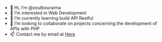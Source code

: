 - 👋 Hi, I’m @zoulbouraima
- 👀 I’m interested in Web Development
- 🌱 I’m currently learning build API Restful
- 💞️ I’m looking to collaborate on projects concerning the development of APIs with PHP
- 📫 Contact me by email at [Here](mailto:zoulboura@gmail.com)

<!---
zoulbouraima/zoulbouraima is a ✨ special ✨ repository because its `README.md` (this file) appears on your GitHub profile.
You can click the Preview link to take a look at your changes.
--->
